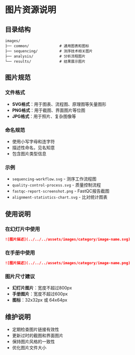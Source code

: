 # 图片资源说明

## 目录结构

```
images/
├── common/              # 通用图表和图标
├── sequencing/          # 测序技术相关图片
├── analysis/            # 分析流程图片
└── results/             # 结果展示图片
```

## 图片规范

### 文件格式
- **SVG格式**：用于图表、流程图、原理图等矢量图形
- **PNG格式**：用于截图、界面图片等位图
- **JPG格式**：用于照片、复杂图像等

### 命名规范
- 使用小写字母和连字符
- 描述性命名，见名知意
- 包含图片类型信息

### 示例
- `sequencing-workflow.svg` - 测序工作流程图
- `quality-control-process.svg` - 质量控制流程
- `fastqc-report-screenshot.png` - FastQC报告截图
- `alignment-statistics-chart.svg` - 比对统计图表

## 使用说明

### 在幻灯片中使用
```markdown
![图片描述](../../../assets/images/category/image-name.svg)
```

### 在手册中使用
```markdown
![图片描述](../../../assets/images/category/image-name.png)
```

### 图片尺寸建议
- **幻灯片图片**：宽度不超过800px
- **手册图片**：宽度不超过600px
- **图标**：32x32px 或 64x64px

## 维护说明

- 定期检查图片链接有效性
- 更新过时的截图和界面图片
- 保持图片风格的一致性
- 优化图片文件大小
